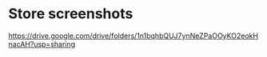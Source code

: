 # Store screenshots

<https://drive.google.com/drive/folders/1n1bqhbQUJ7ynNeZPaOOyKO2eokHnacAH?usp=sharing>
